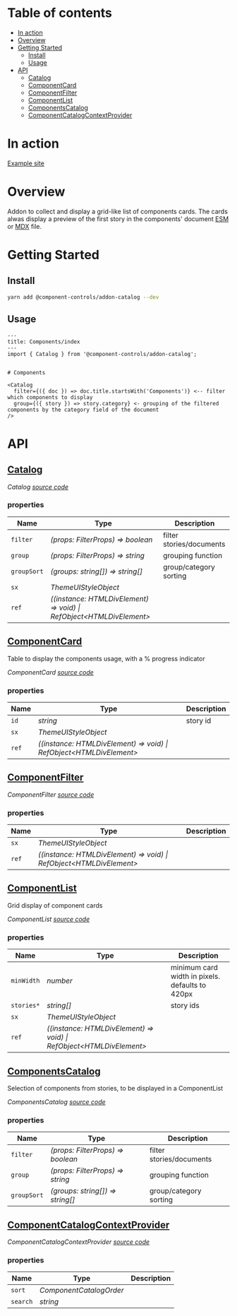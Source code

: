 # Table of contents

-   [In action](#in-action)
-   [Overview](#overview)
-   [Getting Started](#getting-started)
    -   [Install](#install)
    -   [Usage](#usage)
-   [API](#api)
    -   [<ins>Catalog</ins>](#inscatalogins)
    -   [<ins>ComponentCard</ins>](#inscomponentcardins)
    -   [<ins>ComponentFilter</ins>](#inscomponentfilterins)
    -   [<ins>ComponentList</ins>](#inscomponentlistins)
    -   [<ins>ComponentsCatalog</ins>](#inscomponentscatalogins)
    -   [<ins>ComponentCatalogContextProvider</ins>](#inscomponentcatalogcontextproviderins)

# In action

[Example site](https://component-controls.com/api/components-index)

# Overview

Addon to collect and display a grid-like list of components cards. The cards alwas display a preview of the first story in the components' document [ESM](https://component-controls.com/tutorial/esmodules-stories) or [MDX](https://component-controls.com/tutorial/esmodules-stories) file.

# Getting Started

## Install

```sh
yarn add @component-controls/addon-catalog --dev
```

## Usage

    ---
    title: Components/index
    ---
    import { Catalog } from '@component-controls/addon-catalog';


    # Components

    <Catalog
      filter={({ doc }) => doc.title.startsWith('Components')} <-- filter which components to display
      group={({ story }) => story.category} <- grouping of the filtered components by the category field of the document
    />

# API

<react-docgen-typescript path="./src" exclude=".stories.tsx$,index.ts"/>

<!-- START-REACT-DOCGEN-TYPESCRIPT -->

## <ins>Catalog</ins>

_Catalog [source code](https://github.com/ccontrols/component-controls/tree/master/plugins/addon-catalog/src/Catalog/Catalog.tsx)_

### properties

| Name        | Type                                                                   | Description              |
| ----------- | ---------------------------------------------------------------------- | ------------------------ |
| `filter`    | _(props: FilterProps) => boolean_                                      | filter stories/documents |
| `group`     | _(props: FilterProps) => string_                                       | grouping function        |
| `groupSort` | _(groups: string\[]) => string\[]_                                     | group/category sorting   |
| `sx`        | _ThemeUIStyleObject_                                                   |                          |
| `ref`       | _((instance: HTMLDivElement) => void) \| RefObject&lt;HTMLDivElement>_ |                          |

## <ins>ComponentCard</ins>

Table to display the components usage, with a % progress indicator

_ComponentCard [source code](https://github.com/ccontrols/component-controls/tree/master/plugins/addon-catalog/src/ComponentCard/ComponentCard.tsx)_

### properties

| Name  | Type                                                                   | Description |
| ----- | ---------------------------------------------------------------------- | ----------- |
| `id`  | _string_                                                               | story id    |
| `sx`  | _ThemeUIStyleObject_                                                   |             |
| `ref` | _((instance: HTMLDivElement) => void) \| RefObject&lt;HTMLDivElement>_ |             |

## <ins>ComponentFilter</ins>

_ComponentFilter [source code](https://github.com/ccontrols/component-controls/tree/master/plugins/addon-catalog/src/ComponentFilter/ComponentFilter.tsx)_

### properties

| Name  | Type                                                                   | Description |
| ----- | ---------------------------------------------------------------------- | ----------- |
| `sx`  | _ThemeUIStyleObject_                                                   |             |
| `ref` | _((instance: HTMLDivElement) => void) \| RefObject&lt;HTMLDivElement>_ |             |

## <ins>ComponentList</ins>

Grid display of component cards

_ComponentList [source code](https://github.com/ccontrols/component-controls/tree/master/plugins/addon-catalog/src/ComponentList/ComponentList.tsx)_

### properties

| Name       | Type                                                                   | Description                                     |
| ---------- | ---------------------------------------------------------------------- | ----------------------------------------------- |
| `minWidth` | _number_                                                               | minimum card width in pixels. defaults to 420px |
| `stories*` | _string\[]_                                                            | story ids                                       |
| `sx`       | _ThemeUIStyleObject_                                                   |                                                 |
| `ref`      | _((instance: HTMLDivElement) => void) \| RefObject&lt;HTMLDivElement>_ |                                                 |

## <ins>ComponentsCatalog</ins>

Selection of components from stories, to be displayed in a ComponentList

_ComponentsCatalog [source code](https://github.com/ccontrols/component-controls/tree/master/plugins/addon-catalog/src/ComponentsCatalog/ComponentsCatalog.tsx)_

### properties

| Name        | Type                               | Description              |
| ----------- | ---------------------------------- | ------------------------ |
| `filter`    | _(props: FilterProps) => boolean_  | filter stories/documents |
| `group`     | _(props: FilterProps) => string_   | grouping function        |
| `groupSort` | _(groups: string\[]) => string\[]_ | group/category sorting   |

## <ins>ComponentCatalogContextProvider</ins>

_ComponentCatalogContextProvider [source code](https://github.com/ccontrols/component-controls/tree/master/plugins/addon-catalog/src/context/ComponentCatalogContext.tsx)_

### properties

| Name     | Type                    | Description |
| -------- | ----------------------- | ----------- |
| `sort`   | _ComponentCatalogOrder_ |             |
| `search` | _string_                |             |

<!-- END-REACT-DOCGEN-TYPESCRIPT -->

```

```
